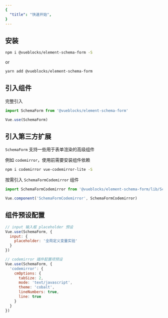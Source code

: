 ```yaml
---
{
  "title": "快速开始",
}
---
```


## 安装

```bash
npm i @vueblocks/element-schema-form -S
```

or

```bash
yarn add @vueblocks/element-schema-form
```

## 引入组件

完整引入

```js
import SchemaForm from '@vueblocks/element-schema-form'

Vue.use(SchemaForm)
```

## 引入第三方扩展

`SchemaForm` 支持一些用于表单渲染的高级组件

例如 `codemirror`，使用前需要安装组件依赖

```bash
npm i codemirror vue-codemirror-lite -S
```

按需引入 `SchemaFormCodemirror` 组件

```js
import SchemaFormCodemirror from '@vueblocks/element-schema-form/lib/SchemaFormCodemirror.common.min'

Vue.component('SchemaFormCodemirror', SchemaFormCodemirror)
```

## 组件预设配置

```js
// input 输入框 placeholder 预设
Vue.use(SchemaForm, {
  input: {
    placeholder: '全局定义变量实验'
  }
})

// codemirror 插件配置项预设
Vue.use(SchemaForm, {
  'codemirror': {
    cmOptions: {
      tabSize: 2,
      mode: 'text/javascript',
      theme: 'cobalt',
      lineNumbers: true,
      line: true
    }
  }
})
```
<demo />
